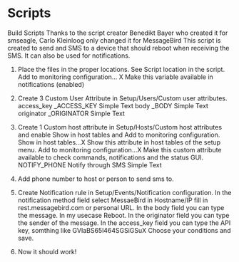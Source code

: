 # Scripts
Build Scripts
Thanks to the script creator Benedikt Bayer who created it for smseagle, Carlo Kleinloog only changed it for MessageBird
This script is created to send and SMS to a device that should reboot when receiving the SMS. It can also be used for notifications.


1. Place the files in the proper locations. See Script location in the script. Add to monitoring configuration... X Make this variable available in notifications (enabled)
2. Create 3 Custom User Attribute in Setup/Users/Custom user attributes.
	 access_key	_ACCESS_KEY	   Simple Text
	 body	      _BODY	         Simple Text
	 originator	_ORIGINATOR	   Simple Text
3. Create 1 Custom host attribute in Setup/Hosts/Custom host attributes and enable Show in host tables and Add to monitoring configuration.
   Show in host tables...X Show this attribute in host tables of the setup menu.
   Add to monitoring configuration...X Make this custom attribute available to check commands, notifications and the status GUI.
   NOTIFY_PHONE	Notify through SMS	Simple Text
   
4. Add phone number to host or person to send sms to.
5. Create Notification rule in Setup/Events/Notification configuration.
   In the notification method field select MessaeBird in Hostname/IP fill in rest.messagebird.com or personal URL.
   In the body field you can type the message. In my usecase Reboot.
   In the originator field you can type the sender of the message.
   In the access_key field you can type the API key, somthing like GVIaBS65l464SGSiGSuX
   Choose your conditions and save.
6. Now it should work!   
